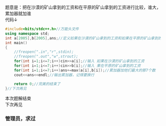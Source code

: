 题意是：把在沙漠的矿山拿到的工资和在平原的矿山拿到的工资进行比较，谁大，累加器就加谁             
代码↓
```cpp
#include<bits/stdc++.h>//万能头文件 
using namespace std;
int a[2005],b[2005],ans;//定义如果在沙漠的矿山拿到的工资和如果在平原的矿山拿到的工资 
int main()
{
	//freopen(".in","r",stdin);
	//freopen(".out","w",strout);
	for(int i=1;i<=7;i++)cin>>a[i];//输入 如果在沙漠的矿山拿到的工资
	for(int i=1;i<=7;i++)cin>>b[i];//输入 果在平原的矿山拿到的工资 
	for(int i=1;i<=7;i++)ans+=max(a[i],b[i]);//累加器加他们最大的那7个数 
	cout<<ans<<endl;//输出累加器，记得要换行 

	return 0;//完美的结束了 
}//下次再见 
```
本次题解结束      
下次再见       
### 管理员，求过 ###